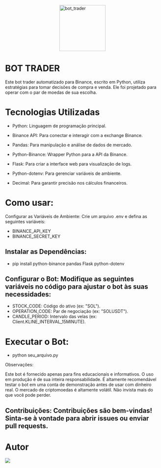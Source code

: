 <div style="display: flex; justify-content: center; align-items: center;">
  <img src="https://media.seudinheiro.com/uploads/2024/10/Pictures-Anna-8-715x402.jpg" alt="bot_trader" width="150" class="rounded-profile">
</div>

<h1>BOT TRADER</h1> 

Este bot trader automatizado para Binance, escrito em Python, utiliza estratégias para tomar decisões
de compra e venda. Ele foi projetado para operar com o par de moedas de sua escolha.

# **Tecnologias Utilizadas**

- <p>Python: Linguagem de programação principal.</p>

- <p>Binance API: Para conectar e interagir com a exchange Binance.</p>

- <p>Pandas: Para manipulação e análise de dados de mercado.</p>

- <p>Python-Binance: Wrapper Python para a API da Binance.</p>

- <p>Flask: Para criar a interface web para visualização de logs.</p>

- <p>Python-dotenv: Para gerenciar variáveis de ambiente.</p>

- <p>Decimal: Para garantir precisão nos cálculos financeiros.</p>

# **Como usar:**
Configurar as Variáveis de Ambiente: Crie um arquivo .env e defina as seguintes variáveis:
- BINANCE_API_KEY
- BINANCE_SECRET_KEY

<h2>Instalar as Dependências:</h2>

 - <p>pip install python-binance pandas Flask python-dotenv</p>

<h2>Configurar o Bot: Modifique as seguintes variáveis no código para ajustar o bot às suas necessidades:</h2>

- STOCK_CODE: Código do ativo (ex: "SOL").
- OPERATION_CODE: Par de negociação (ex: "SOLUSDT").
- CANDLE_PERIOD: Intervalo das velas (ex: Client.KLINE_INTERVAL_15MINUTE).


# Executar o Bot:
- python seu_arquivo.py

Observações:

<p>Este bot é fornecido apenas para fins educacionais e informativos. O uso em produção é de sua inteira responsabilidade.
É altamente recomendável testar o bot em uma conta de demonstração antes de usar com dinheiro real.
O mercado de criptomoedas é altamente volátil. Não invista mais do que você pode perder.
</p>

<h2>Contribuições:
Contribuições são bem-vindas! Sinta-se à vontade para abrir issues ou enviar pull requests.
</h2>

# Autor
<div>
  <a href="https://github.com/AshSlake/"><img src="https://img.shields.io/badge/github-3b4c52.svg?style=for-the-badge&logo=github&logoColor=white"></a>
</div>


 
